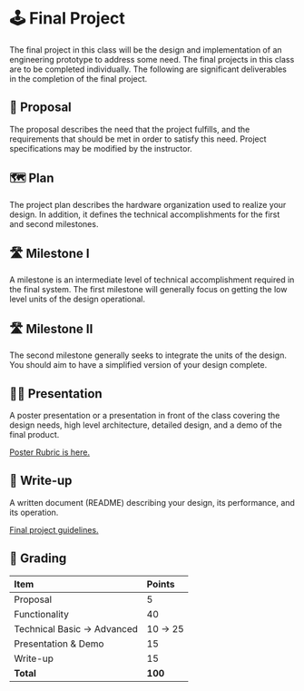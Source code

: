 # 🕹️ Final Project

The final project in this class will be the design and implementation of an engineering prototype to address some need. The final projects in this class are to be completed individually. The following are significant deliverables in the completion of the final project. 

## 📝 Proposal

The proposal describes the need that the project fulfills, and the requirements that should be met in order to satisfy this need. Project specifications may be modified by the instructor.

## 🗺️ Plan

The project plan describes the hardware organization used to realize your design. In addition, it defines the technical accomplishments for the first and second milestones.

## 🛣️ Milestone I

A milestone is an intermediate level of technical accomplishment required in the final system. The first milestone will generally focus on getting the low level units of the design operational.

## 🛣️ Milestone II

The second milestone generally seeks to integrate the units of the design. You should aim to have a simplified version of your design complete.

## 	🧑‍🏫 Presentation

A poster presentation or a presentation in front of the class covering the design needs, high level architecture, detailed design, and a demo of the final product.

[Poster Rubric is here.](https://github.com/USAFA-ECE/ece383/blob/main/book/Assignments/files/Final_Poster_Rubric.pdf)

## 📄 Write-up

A written document (README) describing your design, its performance, and its operation.

[Final project guidelines.](https://github.com/USAFA-ECE/ece383/blob/main/book/Assignments/files/FinalProject.pdf)

## 💯 Grading

| Item | Points |
|:-----|:-------|
| Proposal | 5 |
| Functionality | 40 | 
| Technical Basic -> Advanced | 10 -> 25 |
| Presentation & Demo | 15 |
| Write-up | 15 |
| **Total** | **100** |
